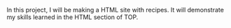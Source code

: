 In this project, I will be making a HTML site with recipes. It will demonstrate my skills learned in the HTML section of TOP. 